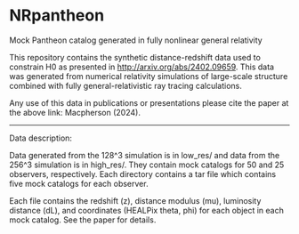 # NRpantheon
Mock Pantheon catalog generated in fully nonlinear general relativity

This repository contains the synthetic distance-redshift data used to constrain H0 as presented in http://arxiv.org/abs/2402.09659. This data was generated from numerical relativity simulations of large-scale structure combined with fully general-relativistic ray tracing calculations. 

Any use of this data in publications or presentations please cite the paper at the above link: Macpherson (2024). 

----

Data description:

Data generated from the 128^3 simulation is in low_res/ and data from the 256^3 simulation is in high_res/. They contain mock catalogs for 50 and 25 observers, respectively. 
Each directory contains a tar file which contains five mock catalogs for each observer.

Each file contains the redshift (z), distance modulus (mu), luminosity distance (dL), and coordinates (HEALPix theta, phi) for each object in each mock catalog. 
See the paper for details. 
